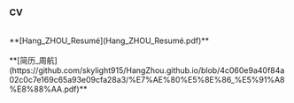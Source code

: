 ### CV
<br>
**[Hang_ZHOU_Resumé](Hang_ZHOU_Resumé.pdf)**
<br>
<br>
**[简历_周航](https://github.com/skylight915/HangZhou.github.io/blob/4c060e9a40f84a02c0c7e169c65a93e09cfa28a3/%E7%AE%80%E5%8E%86_%E5%91%A8%E8%88%AA.pdf)**
